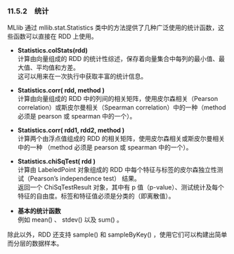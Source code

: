 ### 11.5.2　统计 ###
MLlib 通过 mllib.stat.Statistics 类中的方法提供了几种广泛使用的统计函数，这些函数可以直接在 RDD 上使用。

-   **Statistics.colStats(rdd)**   
计算由向量组成的 RDD 的统计性综述，保存着向量集合中每列的最小值、最大值、平均值和方差。  
这可以用来在一次执行中获取丰富的统计信息。 

-   **Statistics.corr( rdd, method )**  
计算由向量组成的 RDD 中的列间的相关矩阵，使用皮尔森相关（Pearson correlation）或斯皮尔曼相关（Spearman correlation）中的一种（method 必须是 pearson 或 spearman 中的一个）。  

-   **Statistics.corr( rdd1, rdd2, method )**  
计算两个由浮点值组成的 RDD 的相关矩阵，使用皮尔森相关或斯皮尔曼相关中的一种
（method 必须是 pearson 或 spearman 中的一个）。

-   **Statistics.chiSqTest( rdd )**  
计算由 LabeledPoint 对象组成的 RDD 中每个特征与标签的皮尔森独立性测试（Pearson’s independence test） 结果。   
返回一个 ChiSqTestResult 对象，其中有 p 值（p-value）、测试统计及每个特征的自由度。标签和特征值必须是分类的（即离散值）。

-   **基本的统计函数**  
例如 mean() 、 stdev() 以及 sum() 。  

除此以外，RDD 还支持 sample() 和 sampleByKey() ，使用它们可以构建出简单而分层的数据样本。